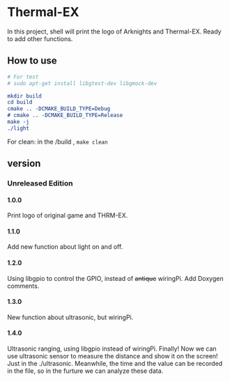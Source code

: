# Thermal-EX

In this project, shell will print the logo of Arknights and Thermal-EX. Ready to add other functions.
## How to use

```cmake
# For test
# sudo apt-get install libgtest-dev libgmock-dev

mkdir build
cd build
cmake .. -DCMAKE_BUILD_TYPE=Debug
# cmake .. -DCMAKE_BUILD_TYPE=Release
make -j
./light
```

For clean: in the /build , `make clean`

## version
### Unreleased Edition
#### 1.0.0
Print logo of original game and THRM-EX.  
#### 1.1.0
Add new function about light on and off.  
#### 1.2.0
Using libgpio to control the GPIO, instead of ~~antique~~ wiringPi. Add Doxygen comments.  
#### 1.3.0
New function about ultrasonic, but wiringPi.  
#### 1.4.0
Ultrasonic ranging, using libgpio instead of wiringPi. Finally! Now we can use ultrasonic sensor to measure the distance and show it on the screen! Just in the ./ultrasonic. Meanwhile, the time and the value can be recorded in the file, so in the furture we can analyze these data.